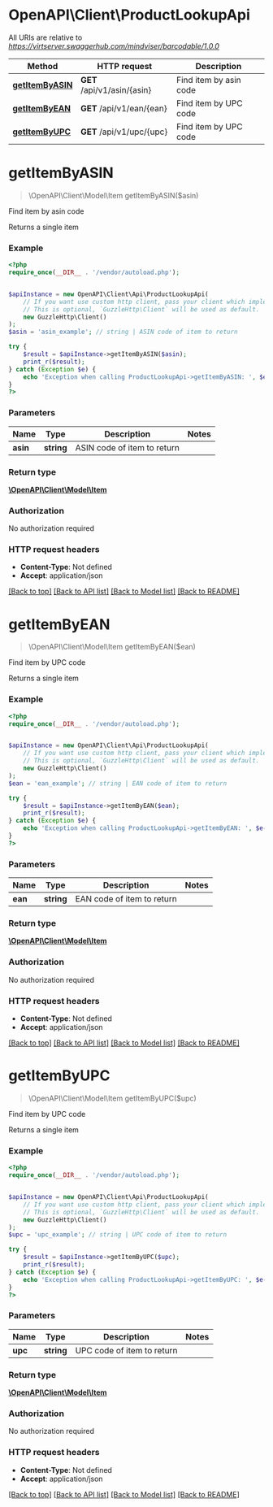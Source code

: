 # OpenAPI\Client\ProductLookupApi

All URIs are relative to *https://virtserver.swaggerhub.com/mindviser/barcodable/1.0.0*

Method | HTTP request | Description
------------- | ------------- | -------------
[**getItemByASIN**](ProductLookupApi.md#getItemByASIN) | **GET** /api/v1/asin/{asin} | Find item by asin code
[**getItemByEAN**](ProductLookupApi.md#getItemByEAN) | **GET** /api/v1/ean/{ean} | Find item by UPC code
[**getItemByUPC**](ProductLookupApi.md#getItemByUPC) | **GET** /api/v1/upc/{upc} | Find item by UPC code


# **getItemByASIN**
> \OpenAPI\Client\Model\Item getItemByASIN($asin)

Find item by asin code

Returns a single item

### Example
```php
<?php
require_once(__DIR__ . '/vendor/autoload.php');


$apiInstance = new OpenAPI\Client\Api\ProductLookupApi(
    // If you want use custom http client, pass your client which implements `GuzzleHttp\ClientInterface`.
    // This is optional, `GuzzleHttp\Client` will be used as default.
    new GuzzleHttp\Client()
);
$asin = 'asin_example'; // string | ASIN code of item to return

try {
    $result = $apiInstance->getItemByASIN($asin);
    print_r($result);
} catch (Exception $e) {
    echo 'Exception when calling ProductLookupApi->getItemByASIN: ', $e->getMessage(), PHP_EOL;
}
?>
```

### Parameters

Name | Type | Description  | Notes
------------- | ------------- | ------------- | -------------
 **asin** | **string**| ASIN code of item to return |

### Return type

[**\OpenAPI\Client\Model\Item**](../Model/Item.md)

### Authorization

No authorization required

### HTTP request headers

 - **Content-Type**: Not defined
 - **Accept**: application/json

[[Back to top]](#) [[Back to API list]](../../README.md#documentation-for-api-endpoints) [[Back to Model list]](../../README.md#documentation-for-models) [[Back to README]](../../README.md)

# **getItemByEAN**
> \OpenAPI\Client\Model\Item getItemByEAN($ean)

Find item by UPC code

Returns a single item

### Example
```php
<?php
require_once(__DIR__ . '/vendor/autoload.php');


$apiInstance = new OpenAPI\Client\Api\ProductLookupApi(
    // If you want use custom http client, pass your client which implements `GuzzleHttp\ClientInterface`.
    // This is optional, `GuzzleHttp\Client` will be used as default.
    new GuzzleHttp\Client()
);
$ean = 'ean_example'; // string | EAN code of item to return

try {
    $result = $apiInstance->getItemByEAN($ean);
    print_r($result);
} catch (Exception $e) {
    echo 'Exception when calling ProductLookupApi->getItemByEAN: ', $e->getMessage(), PHP_EOL;
}
?>
```

### Parameters

Name | Type | Description  | Notes
------------- | ------------- | ------------- | -------------
 **ean** | **string**| EAN code of item to return |

### Return type

[**\OpenAPI\Client\Model\Item**](../Model/Item.md)

### Authorization

No authorization required

### HTTP request headers

 - **Content-Type**: Not defined
 - **Accept**: application/json

[[Back to top]](#) [[Back to API list]](../../README.md#documentation-for-api-endpoints) [[Back to Model list]](../../README.md#documentation-for-models) [[Back to README]](../../README.md)

# **getItemByUPC**
> \OpenAPI\Client\Model\Item getItemByUPC($upc)

Find item by UPC code

Returns a single item

### Example
```php
<?php
require_once(__DIR__ . '/vendor/autoload.php');


$apiInstance = new OpenAPI\Client\Api\ProductLookupApi(
    // If you want use custom http client, pass your client which implements `GuzzleHttp\ClientInterface`.
    // This is optional, `GuzzleHttp\Client` will be used as default.
    new GuzzleHttp\Client()
);
$upc = 'upc_example'; // string | UPC code of item to return

try {
    $result = $apiInstance->getItemByUPC($upc);
    print_r($result);
} catch (Exception $e) {
    echo 'Exception when calling ProductLookupApi->getItemByUPC: ', $e->getMessage(), PHP_EOL;
}
?>
```

### Parameters

Name | Type | Description  | Notes
------------- | ------------- | ------------- | -------------
 **upc** | **string**| UPC code of item to return |

### Return type

[**\OpenAPI\Client\Model\Item**](../Model/Item.md)

### Authorization

No authorization required

### HTTP request headers

 - **Content-Type**: Not defined
 - **Accept**: application/json

[[Back to top]](#) [[Back to API list]](../../README.md#documentation-for-api-endpoints) [[Back to Model list]](../../README.md#documentation-for-models) [[Back to README]](../../README.md)

